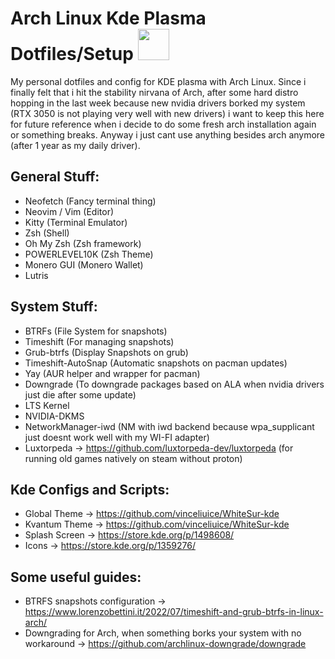 # Arch Linux Kde Plasma Dotfiles/Setup <img src="https://external-content.duckduckgo.com/iu/?u=https%3A%2F%2Fseeklogo.com%2Fimages%2FA%2Farchlinux-logo-1159446C2C-seeklogo.com.png&f=1&nofb=1&ipt=f350c973f4a3ea3dd6c40b7bc5ef65d0cf23017e5d3333ad8cdde1a31c5cfabe&ipo=images" width="50" height="50" />


My personal dotfiles and config for KDE plasma with Arch Linux. Since i finally felt that i hit the stability nirvana of Arch, after some hard distro hopping in the last week because new nvidia drivers borked my system (RTX 3050 is not playing very well with new drivers) i want to keep this here for future reference when i decide to do some fresh arch installation again or something breaks. Anyway i just cant use anything besides arch anymore (after 1 year as my daily driver).

## General Stuff:
- Neofetch (Fancy terminal thing)
- Neovim / Vim (Editor)
- Kitty (Terminal Emulator)
- Zsh (Shell)
- Oh My Zsh (Zsh framework) 
- POWERLEVEL10K (Zsh Theme)
- Monero GUI (Monero Wallet)
- Lutris 

## System Stuff:
- BTRFs (File System for snapshots)
- Timeshift (For managing snapshots) 
- Grub-btrfs (Display Snapshots on grub)
- Timeshift-AutoSnap (Automatic snapshots on pacman updates)
- Yay (AUR helper and wrapper for pacman)
- Downgrade (To downgrade packages based on ALA when nvidia drivers just die after some update) 
- LTS Kernel 
- NVIDIA-DKMS 
- NetworkManager-iwd (NM with iwd backend because wpa_supplicant just doesnt work well with my WI-FI adapter)
- Luxtorpeda -> https://github.com/luxtorpeda-dev/luxtorpeda (for running old games natively on steam without proton)

## Kde Configs and Scripts:
- Global Theme -> https://github.com/vinceliuice/WhiteSur-kde
- Kvantum Theme -> https://github.com/vinceliuice/WhiteSur-kde
- Splash Screen -> https://store.kde.org/p/1498608/ 
- Icons -> https://store.kde.org/p/1359276/

## Some useful guides:
 - BTRFS snapshots configuration -> https://www.lorenzobettini.it/2022/07/timeshift-and-grub-btrfs-in-linux-arch/
 - Downgrading for Arch, when something borks your system with no workaround -> https://github.com/archlinux-downgrade/downgrade
